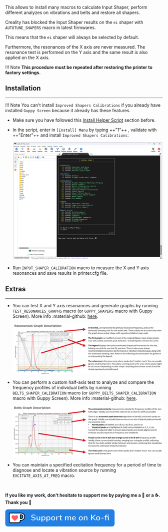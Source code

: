This allows to install many macros to calculate Input Shaper, perform different analyzes on vibrations and belts and restore all shapers.

Creality has blocked the Input Shaper results on the `ei` shaper with `AUTOTUNE_SHAPERS` macro in latest firmwares.

This means that the `ei` shaper will always be selected by default.

Furthermore, the resonances of the X axis are never measured.
The resonance test is performed on the Y axis and the same result is also applied on the X axis.

!!! Note
    **This procedure must be repeated after restoring the printer to factory settings.**


## Installation
<hr>

!!! Note
    You can't install `Improved Shapers Calibrations` if you already have installed `Guppy Screen` because it already has these features.

- Make sure you have followed this <a href="../../helper-script/helper-script-installation">Install Helper Script</a> section before.

- In the script, enter in `[Install] Menu` by typing ++"1"++ , validate with ++"Enter"++ and install `Improved Shapers Calibrations`:

    <img width="900" src="../../assets/img/Creality-Helper-Script/Install_Menu.png">

- Run `INPUT_SHAPER_CALIBRATION` macro to measure the X and Y axis resonances and save results in printer.cfg file.


## Extras
<hr>

- You can test X and Y axis resonances and generate graphs by running `TEST_RESONANCES_GRAPHS` macro (or `GUPPY_SHAPERS` macro with Guppy Screen). More info :material-github: [here](https://github.com/Frix-x/klippain-shaketune/blob/main/docs/macros/axis_tuning.md).

    <img src="../../assets/img/Improved-Shapers-Calibrations/Resonances_Graph_Description.png">

- You can perform a custom half-axis test to analyze and compare the frequency profiles of individual belts by running `BELTS_SHAPER_CALIBRATION` macro (or `GUPPY_BELTS_SHAPER_CALIBRATION` macro with Guppy Screen). More info :material-github: [here](https://github.com/Frix-x/klippain-shaketune/blob/main/docs/macros/belts_tuning.md).

    <img src="../../assets/img/Improved-Shapers-Calibrations/Belts_Graph_Description.png">

- You can maintain a specified excitation frequency for a period of time to diagnose and locate a vibration source by running `EXCITATE_AXIS_AT_FREQ` macro.

<br />

**If you like my work, don't hesitate to support me by paying me a 🍺 or a ☕. Thank you 🙂**

<a href="https://ko-fi.com/guilouz" target="_blank"><img width="350" src="../../assets/img/home/Ko-fi.png"></a>
